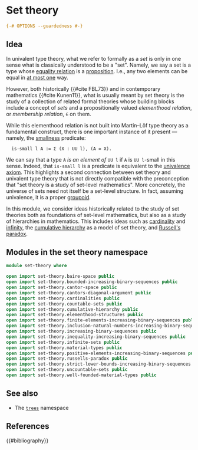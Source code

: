 # Set theory

```agda
{-# OPTIONS --guardedness #-}
```

## Idea

In univalent type theory, what we refer to formally as a _set_ is only in one
sense what is classically understood to be a "set". Namely, we say a set is a
type whose [equality relation](foundation-core.identity-types.md) is a
[proposition](foundation-core.propositions.md). I.e., any two elements can be
equal in [at most one](foundation.subterminal-types.md) way.

However, both historically {{#cite FBL73}} and in contemporary mathematics
{{#cite Kunen11}}, what is usually meant by set theory is the study of a
collection of related formal theories whose building blocks include a concept of
_sets_ and a propositionally valued _elementhood relation_, or _membership
relation_, `∈` on them.

While this elementhood relation is not built into Martin–Löf type theory as a
fundamental construct, there is one important instance of it present — namely,
the [smallness](foundation-core.small-types.md) predicate:

```text
  is-small l A := Σ (X : UU l), (A ≃ X).
```

We can say that a type `A` _is an element of_ `UU l` if `A` is `UU l`-small in
this sense. Indeed, that `is-small l` is a predicate is equivalent to the
[univalence axiom](foundation-core.univalence.md). This highlights a second
connection between set theory and univalent type theory that is not directly
compatible with the preconception that "set theory is a study of set-level
mathematics". More concretely, the universe of sets need not itself be a
set-level structure. In fact, assuming univalence, it is a proper
[groupoid](foundation-core.1-types.md).

In this module, we consider ideas historically related to the study of set
theories both as foundations of set-level mathematics, but also as a study of
hierarchies in mathematics. This includes ideas such as
[cardinality](set-theory.cardinalities.md) and
[infinity](set-theory.infinite-sets.md), the
[cumulative hierarchy](set-theory.cumulative-hierarchy.md) as a model of set
theory, and [Russell's paradox](set-theory.russells-paradox.md).

## Modules in the set theory namespace

```agda
module set-theory where

open import set-theory.baire-space public
open import set-theory.bounded-increasing-binary-sequences public
open import set-theory.cantor-space public
open import set-theory.cantors-diagonal-argument public
open import set-theory.cardinalities public
open import set-theory.countable-sets public
open import set-theory.cumulative-hierarchy public
open import set-theory.elementhood-structures public
open import set-theory.finite-elements-increasing-binary-sequences public
open import set-theory.inclusion-natural-numbers-increasing-binary-sequences public
open import set-theory.increasing-binary-sequences public
open import set-theory.inequality-increasing-binary-sequences public
open import set-theory.infinite-sets public
open import set-theory.material-types public
open import set-theory.positive-elements-increasing-binary-sequences public
open import set-theory.russells-paradox public
open import set-theory.strict-lower-bounds-increasing-binary-sequences public
open import set-theory.uncountable-sets public
open import set-theory.well-founded-material-types public
```

## See also

- The [`trees`](trees.md) namespace

## References

{{#bibliography}}
